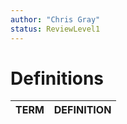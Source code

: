 ```yaml
---
author: "Chris Gray"
status: ReviewLevel1
---
```


# Definitions

| TERM | DEFINITION |
| -- | -- |
